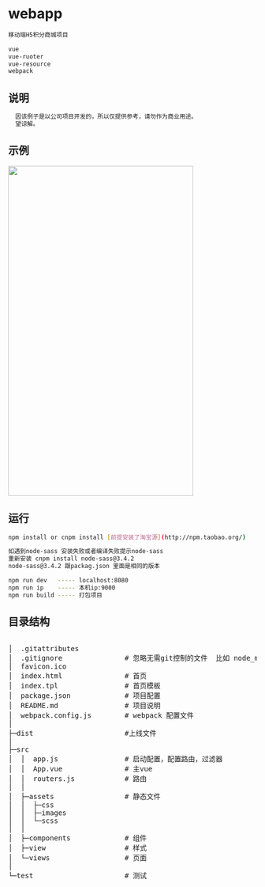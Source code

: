# webapp
``` bash
移动端H5积分商城项目

vue
vue-ruoter
vue-resource
webpack
````

## 说明
``` bash
  因该例子是以公司项目开发的，所以仅提供参考，请勿作为商业用途。
  望谅解。
````


## 示例
<p><img src="gif/demo.gif" width="375" height="667"></p>


## 运行

``` bash
npm install or cnpm install [前提安装了淘宝源](http://npm.taobao.org/)
````

``` bash
如遇到node-sass 安装失败或者编译失败提示node-sass 
重新安装 cnpm install node-sass@3.4.2
node-sass@3.4.2 跟packag.json 里面是相同的版本
````

``` bash
npm run dev   ----- localhost:8080  
npm run ip    ----- 本机ip:9000
npm run build ----- 打包项目
````

## 目录结构
<pre>

│  .gitattributes
│  .gitignore               # 忽略无需git控制的文件  比如 node_modules
│  favicon.ico
│  index.html               # 首页
│  index.tpl                # 首页模板
│  package.json             # 项目配置
│  README.md                # 项目说明
│  webpack.config.js        # webpack 配置文件
│ 
├─dist                      #上线文件 
│  
├─src                       
│  │  app.js                # 启动配置，配置路由，过滤器
│  │  App.vue               # 主vue
│  │  routers.js            # 路由
│  │  
│  ├─assets                 # 静态文件
│  │  ├─css
│  │  ├─images
│  │  └─scss
│  │          
│  ├─components             # 组件
│  ├─view                   # 样式 
│  └─views                  # 页面
│           
└─test                      # 测试
        
</pre>
